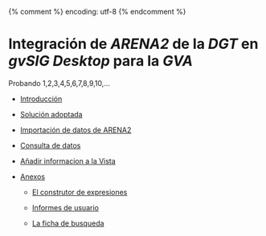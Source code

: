 {% comment %} encoding: utf-8 {% endcomment %}

# Integración de *ARENA2* de la *DGT* en *gvSIG Desktop* para la *GVA*

Probando 1,2,3,4,5,6,7,8,9,10,...


* [Introducción](accidentes/gva/introduccion.md)

* [Solución adoptada](accidentes/gva/solucion_adoptada.md)

* [Importación de datos de ARENA2](accidentes/gva/importacion_datos.md)

* [Consulta de datos](accidentes/gva/consulta_datos/index.md)

* [Añadir informacion a la Vista](accidentes/gva/anadir_a_la_vista/index.md)

* [Anexos](herramientas/index.md)

  * [El construtor de expresiones](herramientas/ficha_de_busqueda/introduccion.md)

  * [Informes de usuario](herramientas/ficha_de_busqueda/index.md)
  
  * [La ficha de busqueda](herramientas/ficha_de_busqueda/index.md)
